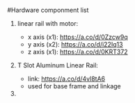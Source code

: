#Hardware componment list

1. linear rail with motor:
	- x axis (x1): https://a.co/d/0Zzcw9q
	- y axis (x2): https://a.co/d/i22Iq13
	- z axis (x1): https://a.co/d/0KRT372

2. T Slot Aluminum Linear Rail:
	- link: https://a.co/d/4vl8tA6
	- used for base frame and linkage 
3. 
